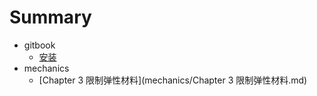 # Summary

- gitbook
  - [安装](gitbook/安装.md)
- mechanics
  - [Chapter 3 限制弹性材料](mechanics/Chapter 3 限制弹性材料.md)

